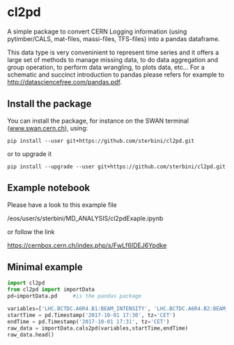 # cl2pd
A simple package to convert CERN Logging information (using pytimber/CALS, mat-files, massi-files, TFS-files) into a pandas dataframe. 

This data type is very conveninient to represent time series and it offers a large set of methods to manage missing data, to do data aggregation and group operation, to perform data wrangling, to plots data, etc...
For a schematic and succinct introduction to pandas please refers for example to 
http://datasciencefree.com/pandas.pdf.

## Install the package
You can install the package, for instance on the SWAN terminal (www.swan.cern.ch), using:
```
pip install --user git+https://github.com/sterbini/cl2pd.git
```
or to upgrade it
```
pip install --upgrade --user git+https://github.com/sterbini/cl2pd.git
```

## Example notebook 
Please have a look to this example file

/eos/user/s/sterbini/MD_ANALYSIS/cl2pdExaple.ipynb 

or follow the link

https://cernbox.cern.ch/index.php/s/FwLf6IDEJ6Ypdke

## Minimal example

```python
import cl2pd
from cl2pd import importData
pd=importData.pd     #is the pandas package

variables=['LHC.BCTDC.A6R4.B1:BEAM_INTENSITY', 'LHC.BCTDC.A6R4.B2:BEAM_INTENSITY']
startTime = pd.Timestamp('2017-10-01 17:30', tz='CET')
endTime = pd.Timestamp('2017-10-01 17:31', tz='CET')
raw_data = importData.cals2pd(variables,startTime,endTime)
raw_data.head()
```

